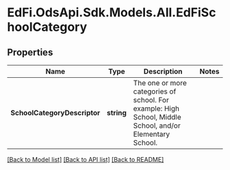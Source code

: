 # EdFi.OdsApi.Sdk.Models.All.EdFiSchoolCategory
## Properties

Name | Type | Description | Notes
------------ | ------------- | ------------- | -------------
**SchoolCategoryDescriptor** | **string** | The one or more categories of school. For example: High School, Middle School, and/or Elementary School. | 

[[Back to Model list]](../README.md#documentation-for-models) [[Back to API list]](../README.md#documentation-for-api-endpoints) [[Back to README]](../README.md)

